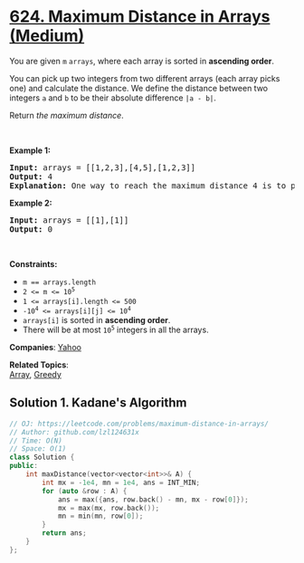 # [624. Maximum Distance in Arrays (Medium)](https://leetcode.com/problems/maximum-distance-in-arrays)

<p>You are given <code>m</code> <code>arrays</code>, where each array is sorted in <strong>ascending order</strong>.</p>

<p>You can pick up two integers from two different arrays (each array picks one) and calculate the distance. We define the distance between two integers <code>a</code> and <code>b</code> to be their absolute difference <code>|a - b|</code>.</p>

<p>Return <em>the maximum distance</em>.</p>

<p>&nbsp;</p>
<p><strong class="example">Example 1:</strong></p>

<pre>
<strong>Input:</strong> arrays = [[1,2,3],[4,5],[1,2,3]]
<strong>Output:</strong> 4
<strong>Explanation:</strong> One way to reach the maximum distance 4 is to pick 1 in the first or third array and pick 5 in the second array.
</pre>

<p><strong class="example">Example 2:</strong></p>

<pre>
<strong>Input:</strong> arrays = [[1],[1]]
<strong>Output:</strong> 0
</pre>

<p>&nbsp;</p>
<p><strong>Constraints:</strong></p>

<ul>
	<li><code>m == arrays.length</code></li>
	<li><code>2 &lt;= m &lt;= 10<sup>5</sup></code></li>
	<li><code>1 &lt;= arrays[i].length &lt;= 500</code></li>
	<li><code>-10<sup>4</sup> &lt;= arrays[i][j] &lt;= 10<sup>4</sup></code></li>
	<li><code>arrays[i]</code> is sorted in <strong>ascending order</strong>.</li>
	<li>There will be at most <code>10<sup>5</sup></code> integers in all the arrays.</li>
</ul>


**Companies**:
[Yahoo](https://leetcode.com/company/yahoo)

**Related Topics**:  
[Array](https://leetcode.com/tag/array), [Greedy](https://leetcode.com/tag/greedy)

## Solution 1. Kadane's Algorithm

```cpp
// OJ: https://leetcode.com/problems/maximum-distance-in-arrays/
// Author: github.com/lzl124631x
// Time: O(N)
// Space: O(1)
class Solution {
public:
    int maxDistance(vector<vector<int>>& A) {
        int mx = -1e4, mn = 1e4, ans = INT_MIN;
        for (auto &row : A) {
            ans = max({ans, row.back() - mn, mx - row[0]});
            mx = max(mx, row.back());
            mn = min(mn, row[0]);
        }
        return ans;
    }
};
```